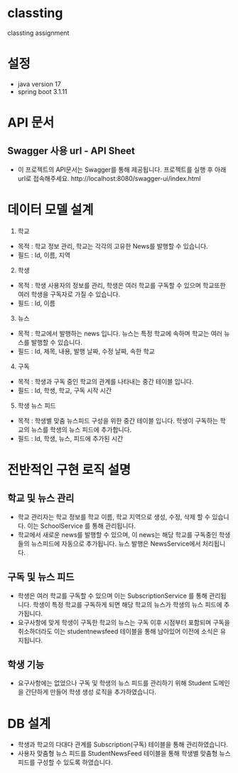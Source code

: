 # classting
classting assignment

# 설정
- java version 17
- spring boot 3.1.11

# API 문서
## Swagger 사용 url - API Sheet
- 이 프로젝트의 API문서는 Swagger를 통해 제공됩니다. 프로젝트를 실행 후 아래 url로 접속해주세요.
http://localhost:8080/swagger-ui/index.html

# 데이터 모델 설계
1. 학교
- 목적 : 학교 정보 관리, 학교는 각각의 고유한 News를 발행할 수 있습니다.
- 필드 : Id, 이름, 지역

2. 학생
- 목적 : 학생 사용자의 정보를 관리, 학생은 여러 학교를 구독할 수 있으며 학교또한 여러 학생을 구독자로 가질 수 있습니다.
- 필드 : Id, 이름

3. 뉴스
- 목적 : 학교에서 발행하는 news 입니다. 뉴스는 특정 학교에 속하며 학교는 여러 뉴스를 발행할 수 있습니다.
- 필드 : Id, 제목, 내용, 발행 날짜, 수정 날짜, 속한 학교

4. 구독
- 목적 : 학생과 구독 중인 학교의 관계를 나타내는 중간 테이블 입니다.
- 필드 : Id, 학생, 학교, 구독 시작 시간

5. 학생 뉴스 피드
- 목적 : 학생별 맞춤 뉴스피드 구성을 위한 중간 테이블 입니다. 학생이 구독하는 학교의 뉴스를 학생의 뉴스 피드에 추가합니다.
- 필드 : Id, 학생, 뉴스, 피드에 추가된 시간

# 전반적인 구현 로직 설명

## 학교 및 뉴스 관리
- 학교 관리자는 학교 정보를 학교 이름, 학교 지역으로 생성, 수정, 삭제 할 수 있습니다. 이는 SchoolService 를 통해 관리됩니다.
- 학교에서 새로운 news를 발행할 수 있으며, 이 news는 해당 학교를 구독중인 학생들의 뉴스피드에 자동으로 추가됩니다. 뉴스 발행은 NewsService에서 처리됩니다.

## 구독 및 뉴스 피드
- 학생은 여러 학교를 구독할 수 있으며 이는 SubscriptionService 를 통해 관리됩니다. 학생이 특정 학교를 구독하게 되면 해당 학교의 뉴스가 학생의 뉴스 피드에 추가됩니다.
- 요구사항에 맞게 학생이 구독한 학교의 뉴스는 구독 이후 시점부터 포함되며 구독을 취소하더라도 이는 studentnewsfeed 테이블을 통해 남아있어 이전에 소식은 유지됩니다.

## 학생 기능
- 요구사항에는 없었으나 구독 및 학생의 뉴스 피드를 관리하기 위해 Student 도메인을 간단하게 만들어 학생 생성 로직을 추가하였습니다.

# DB 설계
- 학생과 학교의 다대다 관계를 Subscription(구독) 테이블을 통해 관리하였습니다.
- 사용자 맞춤형 뉴스 피드를 StudentNewsFeed 테이블을 통해 학생별 맞춤형 뉴스 피드를 구성할 수 있도록 하였습니다.